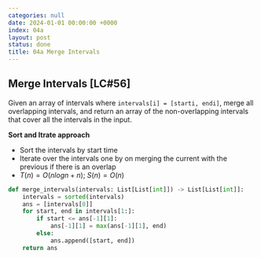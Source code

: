```yaml
---
categories: null
date: 2024-01-01 00:00:00 +0000
index: 04a
layout: post
status: done
title: 04a Merge Intervals
---
```


## Merge Intervals [LC#56]
Given an array of intervals where `intervals[i] = [starti, endi]`, merge all overlapping intervals, and return an array of the non-overlapping intervals that cover all the intervals in the input.

**Sort and Itrate approach**
- Sort the intervals by start time
- Iterate over the intervals one by on merging the current with the previous if there is an overlap
- $T(n) = O(n log n + n)$; $S(n) = O(n)$
```python
def merge_intervals(intervals: List[List[int]]) -> List[List[int]]:
    intervals = sorted(intervals)
    ans = [intervals[0]]
    for start, end in intervals[1:]:
        if start <= ans[-1][1]:
            ans[-1][1] = max(ans[-1][1], end)
        else:
            ans.append([start, end])
    return ans
```